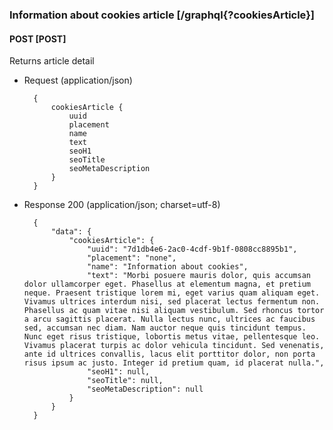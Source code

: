 ### Information about cookies article [/graphql{?cookiesArticle}]

#### POST [POST]

Returns article detail

- Request (application/json)

        {
            cookiesArticle {
                uuid
                placement
                name
                text
                seoH1
                seoTitle
                seoMetaDescription
            }
        }


- Response 200 (application/json; charset=utf-8)

        {
            "data": {
                "cookiesArticle": {
                    "uuid": "7d1db4e6-2ac0-4cdf-9b1f-0808cc8895b1",
                    "placement": "none",
                    "name": "Information about cookies",
                    "text": "Morbi posuere mauris dolor, quis accumsan dolor ullamcorper eget. Phasellus at elementum magna, et pretium neque. Praesent tristique lorem mi, eget varius quam aliquam eget. Vivamus ultrices interdum nisi, sed placerat lectus fermentum non. Phasellus ac quam vitae nisi aliquam vestibulum. Sed rhoncus tortor a arcu sagittis placerat. Nulla lectus nunc, ultrices ac faucibus sed, accumsan nec diam. Nam auctor neque quis tincidunt tempus. Nunc eget risus tristique, lobortis metus vitae, pellentesque leo. Vivamus placerat turpis ac dolor vehicula tincidunt. Sed venenatis, ante id ultrices convallis, lacus elit porttitor dolor, non porta risus ipsum ac justo. Integer id pretium quam, id placerat nulla.",
                    "seoH1": null,
                    "seoTitle": null,
                    "seoMetaDescription": null
                }
            }
        }
